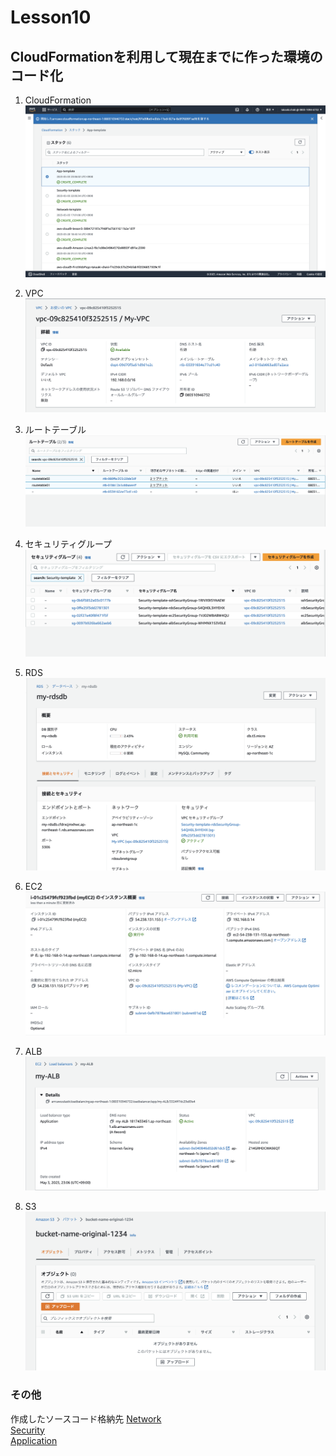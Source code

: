 # Lesson10
## CloudFormationを利用して現在までに作った環境のコード化

1. CloudFormation  
![image_1](img/image_1.png)  

2. VPC  
![image_2](img/image_2.png)  

3. ルートテーブル
![image_7](img/image_7.png)  

4. セキュリティグループ
![image_6](img/image_6.png)  

5. RDS  
![image_3](img/image_3.png)  

6. EC2  
![image_4](img/image_4.png)  

7. ALB
![image_8](img/image_8.png)  

8. S3  
![image_5](img/image_5.png)  

### その他
作成したソースコード格納先
[Network](/RaiseTech/source/Network-properties.yml)  
[Security](/RaiseTech/source/Security-properties.yml)  
[Application](/RaiseTech/source/App-properties.yml)  